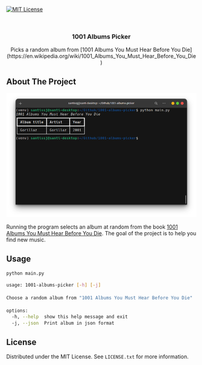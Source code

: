 [![MIT License][license-shield]][license-url]

<!-- Project Title and description -->
<br />
<div align="center">

<h3 align="center">1001 Albums Picker</h3>

  <p align="center">
    Picks a random album from [1001 Albums You Must Hear Before You Die](https://en.wikipedia.org/wiki/1001_Albums_You_Must_Hear_Before_You_Die)
  </p>
</div>

<!-- ABOUT THE PROJECT -->
## About The Project

![1001 Albums Picker Screen Shot][terminal-screenshot]

Running the program selects an album at random from the book [1001 Albums You Must Hear Before You Die](https://en.wikipedia.org/wiki/1001_Albums_You_Must_Hear_Before_You_Die). The goal of the project is to help you find new music.

<!-- USAGE EXAMPLES -->
## Usage

```bash
python main.py
```

```bash
usage: 1001-albums-picker [-h] [-j]

Choose a random album from "1001 Albums You Must Hear Before You Die"

options:
  -h, --help  show this help message and exit
  -j, --json  Print album in json format
```

<!-- LICENSE -->
## License

Distributed under the MIT License. See `LICENSE.txt` for more information.

<!-- MARKDOWN LINKS & IMAGES -->
<!-- https://www.markdownguide.org/basic-syntax/#reference-style-links -->
[license-shield]: https://img.shields.io/github/license/github_username/repo_name.svg?style=for-the-badge
[license-url]: https://github.com/github_username/repo_name/blob/master/LICENSE.txt
[terminal-screenshot]: images/screenshot.png